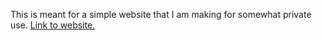 This is meant for a simple website that I am making for somewhat private use. [Link to website.](https://sonic4999.github.io/sonic4999-website/home.html)
